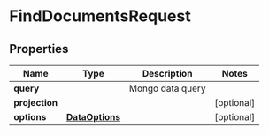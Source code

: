 

# FindDocumentsRequest


## Properties

| Name | Type | Description | Notes |
|------------ | ------------- | ------------- | -------------|
|**query** |  | Mongo data query |  |
|**projection** |  |  |  [optional] |
|**options** | [**DataOptions**](DataOptions.md) |  |  [optional] |




